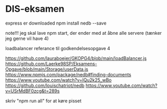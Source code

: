 # DIS-eksamen
 
express er downloaded
npm install nedb --save 

note!!! jeg skal lave npm start, der ender med at åbne alle servere (tænker jeg gerne vil have 4)


loadbalancer referance til godkendelsesopgave 4

https://github.com/lauraboejer/GKOPG4/blob/main/loadBalancer.js
https://github.com/Laerke98SP/Eksamens-Opgave/blob/main/Storage/userData.js
https://www.npmjs.com/package/nedb#finding-documents
https://www.youtube.com/watch?v=IQu2k25_wBo
https://github.com/louischatriot/nedb
https://www.youtube.com/watch?v=USrMdBF0zcg&t=289s

skriv "npm run all" for at køre pisset